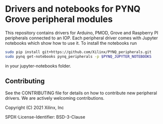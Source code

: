 # Drivers and notebooks for PYNQ Grove peripheral modules

This repository contains drivers for Arduino, PMOD, Grove and Raspberry PI
peripherals connected to an IOP. Each peripheral driver comes with Jupyter
notebooks which show how to use it. To install the notebooks run

```sh
sudo pip install git+https://github.com/Xilinx/PYNQ_peripherals.git
sudo pynq get-notebooks pynq_peripherals -p $PYNQ_JUPYTER_NOTEBOOKS
```

in your jupyter-notebooks folder.

## Contributing

See the CONTRIBUTING file for details on how to contribute new peripheral
drivers. We are actively welcoming contributions.


Copyright (C) 2021 Xilinx, Inc

SPDX-License-Identifier: BSD-3-Clause
